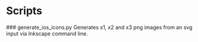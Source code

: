 # Scripts

### generate_ios_icons.py
Generates x1, x2 and x3 png images from an svg input via Inkscape command line.
